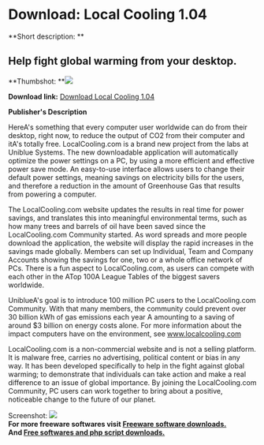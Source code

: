 # Download: Local Cooling 1.04

**Short description: **

## Help fight global warming from your desktop.

  
**Thumbshot: **![](http://www.freewarefiles.com/screenshot/localcooling_md.gif)   
  
**Download link:** [Download Local Cooling 1.04](http://freesoftwares.boysofts.com/Local-Cooling_program_33407.html)  
  

**Publisher's Description**  
  

HereA's something that every computer user worldwide can do from their
desktop, right now, to reduce the output of CO2 from their computer and itA's
totally free. LocalCooling.com is a brand new project from the labs at Uniblue
Systems. The new downloadable application will automatically optimize the
power settings on a PC, by using a more efficient and effective power save
mode. An easy-to-use interface allows users to change their default power
settings, meaning savings on electricity bills for the users, and therefore a
reduction in the amount of Greenhouse Gas that results from powering a
computer.

The LocalCooling.com website updates the results in real time for power
savings, and translates this into meaningful environmental terms, such as how
many trees and barrels of oil have been saved since the LocalCooling.com
Community started. As word spreads and more people download the application,
the website will display the rapid increases in the savings made globally.
Members can set up Individual, Team and Company Accounts showing the savings
for one, two or a whole office network of PCs. There is a fun aspect to
LocalCooling.com, as users can compete with each other in the ATop 100A League
Tables of the biggest savers worldwide.

UniblueA's goal is to introduce 100 million PC users to the LocalCooling.com
Community. With that many members, the community could prevent over 30 billion
kWh of gas emissions each year A amounting to a saving of around $3 billion on
energy costs alone. For more information about the impact computers have on
the environment, see www.localcooling.com

LocalCooling.com is a non-commercial website and is not a selling platform. It
is malware free, carries no advertising, political content or bias in any way.
It has been developed specifically to help in the fight against global
warming; to demonstrate that individuals can take action and make a real
difference to an issue of global importance. By joining the LocalCooling.com
Community, PC users can work together to bring about a positive, noticeable
change to the future of our planet.

  
  
Screenshot: ![](http://www.freewarefiles.com/screenshot/localcooling.gif)  
**For more freeware softwares visit [Freeware software downloads.](http://freesoftwares.boysofts.com/)**   
**And [Free softwares and php script downloads.](http://www.boysofts.com/)**

